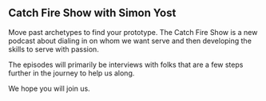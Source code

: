 ## Catch Fire Show with Simon Yost

Move past archetypes to find your prototype. The Catch Fire Show is a new podcast about dialing in on whom we want serve and then developing the skills to serve with passion.

The episodes will primarily be interviews with folks that are a few steps further in the journey to help us along.

We hope you will join us.

